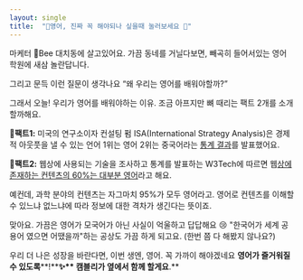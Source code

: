 ```yaml
---
layout: single
title:  "💌영어, 진짜 꼭 해야되나 싶을때 눌러보세요 🤨"
---
```

마케터 🐝Bee 대치동에 살고있어요. 가끔 동네를 거닐다보면, 빼곡히 들어서있는 영어 학원에 새삼 놀란답니다.

그리고 문득 이런 질문이 생각나요 “왜 우리는 영어를 배워야할까?” 

그래서 오늘! 우리가 영어를 배워야하는 이유. 
조금 아프지만 뼈 때리는 팩트 2개를 소개할까해요. 


**🦴팩트1:** 미국의 연구소이자 컨설팅 펌 ISA(International Strategy Analysis)은 경제적 아웃풋을 낼 수 있는 언어 1위는 영어 2위는 중국어라는 [통계 결과](https://www.isa-world.com/news/?tx_ttnews[backPid]=1&tx_ttnews[tt_news]=347&cHash=2a5c1510d168cc9f44c2a2d59ddd649e)를 발표했어요. 

**🦴팩트2:** 웹상에 사용되는 기술을 조사하고 통계를 발표하는 W3Tech에 따르면 웹[상에](https://w3techs.com/technologies/history_overview/content_language)[ 존재하는 컨텐츠의 ](https://w3techs.com/technologies/history_overview/content_language)[60%](https://w3techs.com/technologies/history_overview/content_language)[는 대부분 영어](https://w3techs.com/technologies/history_overview/content_language)라고 해요. 

예컨데, 과학 분야의 컨텐츠는 자그마치 95%가 모두 영어라고. 영어로 컨텐츠를 이해할 수 있느냐 없느냐에 따라 정보에 대한 격차가 생긴다는 뜻이죠.



맞아요. 가끔은 영어가 모국어가 아닌 사실이 억울하고 답답해요 😢
"한국어가 세계 공용어 였으면 어땠을까"하는 공상도 가끔 하게 되고요. (한번 쯤 다 해봤지 않나요?)



우리 더 나은 성장을 바란다면, 이번 생엔, 영어. 꼭 가까이 해야겠네요
**영어가 즐거워질 수 있도록****!****✨** **캠블리가** **옆에서 함께 할게요****.**
